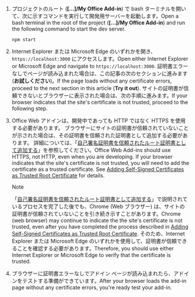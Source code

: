 1. <span data-ttu-id="17521-101">プロジェクトのルート (**[...]/My Office Add-in**) で bash ターミナルを開いて、次に示すコマンドを実行して開発用サーバーを起動します。</span><span class="sxs-lookup"><span data-stu-id="17521-101">Open a bash terminal in the root of the project (**[...]/My Office Add-in**) and run the following command to start the dev server.</span></span>

    ```command&nbsp;line
    npm start
    ```

2. <span data-ttu-id="17521-102">Internet Explorer または Microsoft Edge のいずれかを開き、`https://localhost:3000` にアクセスします。</span><span class="sxs-lookup"><span data-stu-id="17521-102">Open either Internet Explorer or Microsoft Edge and navigate to `https://localhost:3000`.</span></span> <span data-ttu-id="17521-103">証明書エラーなしでページが読み込まれた場合は、この記事の次のセクションに進みます (**お試しください**)。</span><span class="sxs-lookup"><span data-stu-id="17521-103">If the page loads without any certificate errors, proceed to the next section in this article (**Try it out**).</span></span> <span data-ttu-id="17521-104">サイトの証明書が信頼できないとブラウザーに表示された場合は、次の手順に進みます。</span><span class="sxs-lookup"><span data-stu-id="17521-104">If your browser indicates that the site's certificate is not trusted, proceed to the following step.</span></span>

3. <span data-ttu-id="17521-p102">Office Web アドインは、開発中であっても HTTP ではなく HTTPS を使用する必要があります。 ブラウザーにサイトの証明書が信頼されていないことが示された場合は、その証明書を信頼された証明書として追加する必要があります。 詳細については、「[自己署名証明書を信頼されたルート証明書として追加する](https://github.com/OfficeDev/generator-office/blob/master/src/docs/ssl.md)」を参照してください。</span><span class="sxs-lookup"><span data-stu-id="17521-p102">Office Web Add-ins should use HTTPS, not HTTP, even when you are developing. If your browser indicates that the site's certificate is not trusted, you will need to add the certificate as a trusted certificate. See [Adding Self-Signed Certificates as Trusted Root Certificate](https://github.com/OfficeDev/generator-office/blob/master/src/docs/ssl.md) for details.</span></span>

    > [!NOTE]
    > <span data-ttu-id="17521-108">「[自己署名証明書を信頼されたルート証明書として追加する](https://github.com/OfficeDev/generator-office/blob/master/src/docs/ssl.md)」で説明されているプロセスを完了した後でも、Chrome (Web ブラウザー) は、サイトの証明書が信頼されていないことを引き続き示すことがあります。</span><span class="sxs-lookup"><span data-stu-id="17521-108">Chrome (web browser) may continue to indicate the the site's certificate is not trusted, even after you have completed the process described in [Adding Self-Signed Certificates as Trusted Root Certificate](https://github.com/OfficeDev/generator-office/blob/master/src/docs/ssl.md).</span></span> <span data-ttu-id="17521-109">そのため、Internet Explorer または Microsoft Edge のいずれかを使用して、証明書が信頼できることを確認する必要があります。</span><span class="sxs-lookup"><span data-stu-id="17521-109">Therefore, you should use either Internet Explorer or Microsoft Edge to verify that the certificate is trusted.</span></span> 

4. <span data-ttu-id="17521-110">ブラウザーに証明書エラーなしでアドイン ページが読み込まれたら、アドインをテストする準備ができています。</span><span class="sxs-lookup"><span data-stu-id="17521-110">After your browser loads the add-in page without any certificate errors, you're ready test your add-in.</span></span>
